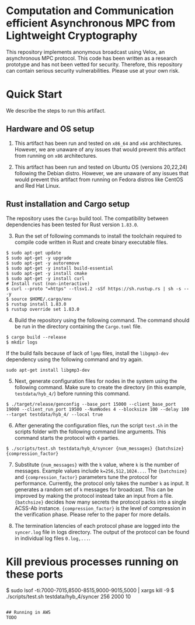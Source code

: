 # Computation and Communication efficient Asynchronous MPC from Lightweight Cryptography

This repository implements anonymous broadcast using Velox, an asynchronous MPC protocol. This code has been written as a research prototype and has not been vetted for security. Therefore, this repository can contain serious security vulnerabilities. Please use at your own risk. 

# Quick Start
We describe the steps to run this artifact. 

## Hardware and OS setup
1. This artifact has been run and tested on `x86_64` and `x64` architectures. However, we are unaware of any issues that would prevent this artifact from running on `x86` architectures. 

2. This artifact has been run and tested on Ubuntu OS (versions 20,22,24) following the Debian distro. However, we are unaware of any issues that would prevent this artifact from running on Fedora distros like CentOS and Red Hat Linux. 

## Rust installation and Cargo setup
The repository uses the `Cargo` build tool. The compatibility between dependencies has been tested for Rust version `1.83.0`.

3. Run the set of following commands to install the toolchain required to compile code written in Rust and create binary executable files. 
```
$ sudo apt-get update
$ sudo apt-get -y upgrade
$ sudo apt-get -y autoremove
$ sudo apt-get -y install build-essential
$ sudo apt-get -y install cmake
$ sudo apt-get -y install curl
# Install rust (non-interactive)
$ curl --proto "=https" --tlsv1.2 -sSf https://sh.rustup.rs | sh -s -- -y
$ source $HOME/.cargo/env
$ rustup install 1.83.0
$ rustup override set 1.83.0
```
4. Build the repository using the following command. The command should be run in the directory containing the `Cargo.toml` file. 
```
$ cargo build --release
$ mkdir logs
```
If the build fails because of lack of `lgmp` files, install the `libgmp3-dev` dependency using the following command and try again.
```
sudo apt-get install libgmp3-dev
```

5. Next, generate configuration files for nodes in the system using the following command. Make sure to create the directory (in this example, `testdata/hyb_4/`) before running this command. 
```
$ ./target/release/genconfig --base_port 15000 --client_base_port 19000 --client_run_port 19500 --NumNodes 4 --blocksize 100 --delay 100 --target testdata/hyb_4/ --local true
```

6. After generating the configuration files, run the script `test.sh` in the scripts folder with the following command line arguments. This command starts the protocol with `4` parties. 
```
$ ./scripts/test.sh testdata/hyb_4/syncer {num_messages} {batchsize} {compression_factor}
```

7. Substitute `{num_messages}` with the `k` value, where `k` is the number of messages.  Example values include `k=256,512,1024...`. The `{batchsize}` and `{compression_factor}` parameters tune the protocol for performance. Currently, the protocol only takes the number `k` as input. It generates a random set of `k` messages for broadcast. This can be improved by making the protocol instead take an input from a file. `{batchsize}` decides how many secrets the protocol packs into a single ACSS-Ab instance. `{compression_factor}` is the level of compression in the verification phase. Please refer to the paper for more details. 


8. The termination latencies of each protocol phase are logged into the `syncer.log` file in logs directory. The output of the protocol can be found in individual log files `0.log,...`. 

# Kill previous processes running on these ports
$ sudo lsof -ti:7000-7015,8500-8515,9000-9015,5000 | xargs kill -9
$ ./scripts/test.sh testdata/hyb_4/syncer 256 2000 10
```

## Running in AWS
TODO